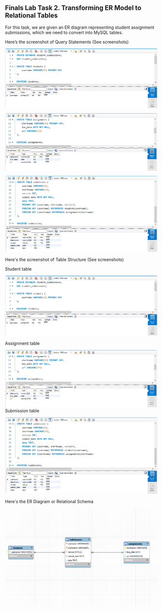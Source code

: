 ## Finals Lab Task 2. Transforming ER Model to Relational Tables
For this task, we are given an ER diagram representing student assignment submissions, which we need to convert into MySQL tables.

Here’s the screenshot of Query Statements (See screenshots)

![Sample Output](images/STUDENTS.1.PNG)

![Sample Output](images/ASSIGNMENTS.1.PNG)

![Sample Output](images/SUBMISSION.1.PNG)

Here's the screenshot of Table Structure (See screenshots)

Student table

  
![Sample Output](images/STUDENTS.1.PNG)

Assignment table

  
![Sample Output](images/ASSIGNMENTS.1.PNG)
Submission table

  
![Sample Output](images/SUBMISSION.1.PNG)

Here's the ER Diagram or Relational Schema

![Sample Output](images/DIAGRAM.1.PNG)

